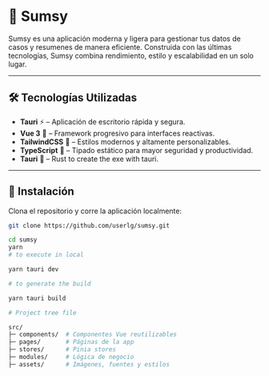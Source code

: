 # 🌟 Sumsy

Sumsy es una aplicación moderna y ligera para gestionar tus datos de casos y resumenes de manera eficiente. Construida con las últimas tecnologías, Sumsy combina rendimiento, estilo y escalabilidad en un solo lugar.

---

## 🛠 Tecnologías Utilizadas

- **Tauri** ⚡ – Aplicación de escritorio rápida y segura.
- **Vue 3** 🖖 – Framework progresivo para interfaces reactivas.
- **TailwindCSS** 🎨 – Estilos modernos y altamente personalizables.
- **TypeScript** 📝 – Tipado estático para mayor seguridad y productividad.
- **Tauri** 📝 – Rust to create the exe with tauri.

---

## 🚀 Instalación

Clona el repositorio y corre la aplicación localmente:

```bash
git clone https://github.com/userlg/sumsy.git

cd sumsy
yarn
# to execute in local

yarn tauri dev

# to generate the build

yarn tauri build

# Project tree file

src/
├─ components/  # Componentes Vue reutilizables
├─ pages/       # Páginas de la app
├─ stores/      # Pinia stores
├─ modules/     # Lógica de negocio
├─ assets/      # Imágenes, fuentes y estilos
```
